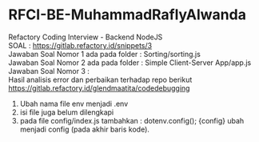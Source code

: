 # RFCI-BE-MuhammadRaflyAlwanda
Refactory Coding Interview - Backend NodeJS
<br>
SOAL : https://gitlab.refactory.id/snippets/3 <br>
Jawaban Soal Nomor 1 ada pada folder : Sorting/sorting.js <br>
Jawaban Soal Nomor 2 ada pada folder : Simple Client-Server App/app.js <br>
Jawaban Soal Nomor 3 : <br>
Hasil analisis error dan perbaikan terhadap repo berikut https://gitlab.refactory.id/glendmaatita/codedebugging <br>
1. Ubah nama file env menjadi .env
2. isi file juga belum dilengkapi
3. pada file config/index.js tambahkan :
    dotenv.config();
    {config} ubah menjadi config (pada akhir baris kode).
    
